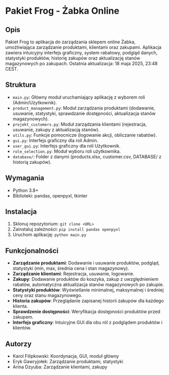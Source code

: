 # Pakiet Frog - Żabka Online

## Opis
Pakiet Frog to aplikacja do zarządzania sklepem online Żabka, umożliwiająca zarządzanie produktami, klientami oraz zakupami. Aplikacja zawiera intuicyjny interfejs graficzny, system rabatowy, podgląd danych, statystyki produktów, historię zakupów oraz aktualizację stanów magazynowych po zakupach. Ostatnia aktualizacja: 18 maja 2025, 23:48 CEST.

## Struktura
- `main.py`: Główny moduł uruchamiający aplikację z wyborem roli (Admin/Użytkownik).
- `product_management.py`: Moduł zarządzania produktami (dodawanie, usuwanie, statystyki, sprawdzanie dostępności, aktualizacja stanów magazynowych).
- `projekt_customers.py`: Moduł zarządzania klientami (rejestracja, usuwanie, zakupy z aktualizacją stanów).
- `utils.py`: Funkcje pomocnicze (logowanie akcji, obliczanie rabatów).
- `gui.py`: Interfejs graficzny dla roli Admin.
- `user_gui.py`: Interfejs graficzny dla roli Użytkownik.
- `role_selection.py`: Moduł wyboru roli użytkownika.
- `database/`: Folder z danymi (products.xlsx, customer.csv, DATABASE/ z historią zakupów).

## Wymagania
- Python 3.8+
- Biblioteki: pandas, openpyxl, tkinter

## Instalacja
1. Sklonuj repozytorium: `git clone <URL>`
2. Zainstaluj zależności: `pip install pandas openpyxl`
3. Uruchom aplikację: `python main.py`

## Funkcjonalności
- **Zarządzanie produktami**: Dodawanie i usuwanie produktów, podgląd, statystyki (min, max, średnia cena i stan magazynowy).
- **Zarządzanie klientami**: Rejestracja, usuwanie, logowanie.
- **Zakupy**: Dodawanie produktów do koszyka, zakup z uwzględnieniem rabatów, automatyczna aktualizacja stanów magazynowych po zakupie.
- **Statystyki produktów**: Wyświetlanie minimalnej, maksymalnej i średniej ceny oraz stanu magazynowego.
- **Historia zakupów**: Przeglądanie zapisanej historii zakupów dla każdego klienta.
- **Sprawdzenie dostępności**: Weryfikacja dostępności produktów przed zakupem.
- **Interfejs graficzny**: Intuicyjne GUI dla obu ról z podglądem produktów i klientów.

## Autorzy
- Karol Filipkowski: Koordynacja, GUI, moduł główny
- Eryk Gawryjołek: Zarządzanie produktami, statystyki
- Arina Dzyuba: Zarządzanie klientami, zakupy